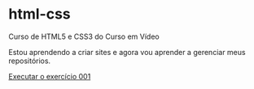 # html-css
 Curso de HTML5 e CSS3 do Curso em Vídeo

 Estou aprendendo a criar sites e agora vou aprender a gerenciar meus repositórios.

<a href= "https://klebeson.github.io/html-css/exerc%C3%ADcio/ex001/index.html">Executar o exercício 001</a>